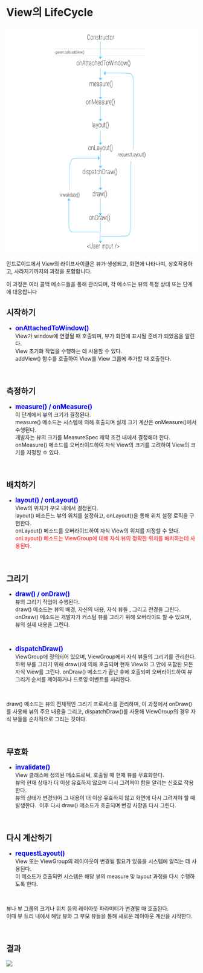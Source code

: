 # View의 LifeCycle

<img
 src="images/viewLifeCycle.png"
 width="700"
 height="600"
 />

안드로이드에서 View의 라이프사이클은 뷰가 생성되고, 화면에 나타나며, 상호작용하고, 사라지기까지의 과정을 포함합니다.

이 과정은 여러 콜백 메소드들을 통해 관리되며, 각 메소드는 뷰의 특정 상태 또는 단계에 대응합니다

## 시작하기

- <span style="color:blue; font-size:120%;">**onAttachedToWindow()**</span>  
  View가 window에 연결될 때 호출되며, 뷰가 화면에 표시될 준비가 되었음을 알린다.  
  View 초기화 작업을 수행하는 데 사용할 수 있다.  
  addView() 함수를 호출하여 View를 View 그룹에 추가할 때 호출한다.

<br>

## 측정하기

- <span style="color:blue; font-size:120%;">**measure() / onMeasure()**</span>  
  이 단계에서 뷰의 크기가 결정된다.  
  measure() 메소드는 시스템에 의해 호출되며 실제 크기 계산은 onMeasure()에서 수행된다.  
  개발자는 뷰의 크기를 MeasureSpec 제약 조건 내에서 결정해야 한다.  
  onMeasure() 메소드를 오버라이드하여 자식 View의 크기를 고려하여 View의 크기를 지정할 수 있다.

<br>

## 배치하기

- <span style="color:blue; font-size:120%">**layout() / onLayout()**</span>  
  View의 위치가 부모 내에서 결정된다.  
  layout() 메소든느 뷰의 위치를 설정하고, onLayout()을 통해 위치 설정 로직을 구현한다.  
  onLayout() 메소드를 오버라이드하여 자식 View의 위치를 지정할 수 있다.  
  <span style='color:red'> onLayout() 메소드는 ViewGroup에 대해 자식 뷰의 정확한 위치를 배치하는데 사용된다.</span>

<br>

## 그리기

- <span style="color:blue; font-size:120%">**draw() / onDraw()**</span>  
  뷰의 그리기 작업이 수행된다.  
  draw() 메소드는 뷰의 배경, 자신의 내용, 자식 뷰들 , 그리고 전경을 그린다.  
  onDraw() 메소드는 개발자가 커스텀 뷰를 그리기 위해 오버라이드 할 수 있으며, 뷰의 실제 내용을 그린다.

<br>

- <span style="color:blue; font-size:120%">**dispatchDraw()**</span>  
  ViewGroup에 정의되어 있으며, ViewGroup에서 자식 뷰들의 그리기를 관리한다.  
  하위 뷰를 그리기 위해 draw()에 의해 호출되며 현재 View와 그 안에 포함된 모든 자식 View를 그린다. onDraw() 메소드가 끝난 후에 호출되며 오버라이드하여 뷰 그리기 순서를 제어하거나 드로잉 이벤트를 처리한다.

<br>

draw() 메소드는 뷰의 전체적인 그리기 프로세스를 관리하며, 이 과정에서 onDraw()를 사용해 뷰의 주요 내용을 그리고, dispatchDraw()를 사용해 ViewGroup의 경우 자식 뷰들을 순차적으로 그리는 것이다.

<br>

## 무효화

- <span style="color:blue; font-size:120%">**invalidate()**</span>  
  View 클래스에 정의된 메소드로써, 호출될 때 현재 뷰를 무효화한다.  
  뷰의 현재 상태가 더 이상 유효하지 않으며 다시 그려져야 함을 알리는 신호로 작용한다.  
  뷰의 상태가 변경되어 그 내용이 더 이상 유효하지 않고 화면에 다시 그려져야 할 때 발생한다. 
  이후 다시 draw() 메소드가 호출되며 변경 사항을 다시 그린다.

<br>

## 다시 계산하기

- <span style="color:blue; font-size:120%">**requestLayout()**</span>  
  View 또는 ViewGroup의 레이아웃이 변경될 필요가 있음을 시스템에 알리는 데 사용된다.  
  이 메소드가 호출되면 시스템은 해당 뷰의 measure 및 layout 과정을 다시 수행하도록 한다.

<br>

뷰나 뷰 그룹의 크기나 위치 등의 레이아웃 파라미터가 변경될 때 호출된다.  
이때 뷰 트리 내에서 해당 뷰와 그 부모 뷰들을 통해 새로운 레이아웃 계산을 시작한다.

<br>

## 결과

<image src="images/Animation.gif">
